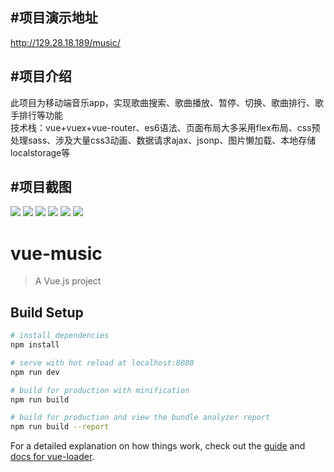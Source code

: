 #项目演示地址
-----
   http://129.28.18.189/music/<br>
   
#项目介绍
-----
   此项目为移动端音乐app，实现歌曲搜索、歌曲播放、暂停、切换、歌曲排行、歌手排行等功能<br>
   技术栈：vue+vuex+vue-router、es6语法、页面布局大多采用flex布局、css预处理sass、涉及大量css3动画、数据请求ajax、jsonp、图片懒加载、本地存储localstorage等<br>
   
#项目截图
-----
![](https://github.com/litengfu/music/blob/master/Screenshot/recommend.png)
![](https://github.com/litengfu/music/blob/master/Screenshot/singer.png)
![](https://github.com/litengfu/music/blob/master/Screenshot/rank.png)
![](https://github.com/litengfu/music/blob/master/Screenshot/search.png)
![](https://github.com/litengfu/music/blob/master/Screenshot/songs.png)
![](https://github.com/litengfu/music/blob/master/Screenshot/player.png)
# vue-music

> A Vue.js project

## Build Setup

``` bash
# install dependencies
npm install

# serve with hot reload at localhost:8080
npm run dev

# build for production with minification
npm run build

# build for production and view the bundle analyzer report
npm run build --report
```

For a detailed explanation on how things work, check out the [guide](http://vuejs-templates.github.io/webpack/) and [docs for vue-loader](http://vuejs.github.io/vue-loader).

